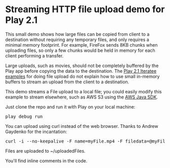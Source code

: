 Streaming HTTP file upload demo for Play 2.1
============================================

This small demo shows how large files can be copied from client to a destination without requiring any temporary files,
and only requires a minimal memory footprint. For example, FireFox sends 8KB chunks when uploading files, so only a
few chunks would be held in memory for each client performing a transfer.

Large uploads, such as movies, should not be completely buffered by the Play app before copying the data to the destination.
The [Play 2.1 Iteratee examples](http://www.playframework.com/documentation/2.1.0/ScalaFileUpload) for doing file upload
do not explain how to use small in-memory buffers to stream an upload from the client to a destination.

This demo streams a File upload to a local file; you could easily modify this example to stream elsewhere, such as
AWS S3 using the [AWS Java SDK](http://aws.amazon.com/documentation/sdkforjava/).

Just clone the repo and run it with Play on your local machine:
<pre>play debug run</pre>

You can upload using curl instead of the web browser. Thanks to Andrew Gaydenko for the incantation:
<pre>curl -i --no-keepalive -F name=myFile.mp4 -F filedata=@myFile.mp4 http://localhost:9000/upload</pre>

Files are uploaded to ~/uploadedFiles.

You'll find inline comments in the code.
